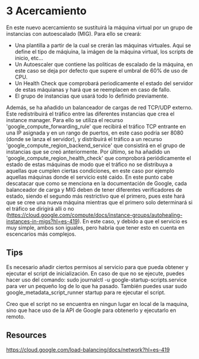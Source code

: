 # 3 Acercamiento
En este nuevo acercamiento se sustituirá la máquina virtual por un grupo de instancias con autoescalado (MIG). Para ello se creará:
* Una plantilla a partir de la cual se crerán las máquinas virtuales. Aqui se define el tipo de máqiuina, la imágen de la máquina virtual, los scripts de inicio, etc...
* Un Autoescaler que contiene las politicas de escalado de la máquina, en este caso se deja por defecto que supere el umbral de 60% de uso de CPU.
* Un Health Check que comprobará periodicamente el estado del servidor de estas máquianas y hará que se reemplacen en caso de fallo.
* El grupo de instancias que usará todo lo definido previamente.

Además, se ha añadido un balanceador de cargas de red TCP/UDP externo. Este redistribuirá el tráfico entre las diferentes instancias que crea el instance manager. Para ello se utiliza el recurso 'google_compute_forwarding_rule' que recibirá el tráfico TCP entrante en una IP asignada y en un rango de puertos, en este caso podria ser 8080 (donde se lanza el servidor), y distribuirá el tráfico a un recurso 'google_compute_region_backend_service' que consistirá en el grupo de instancias que se creó anteriormente. 
Por último, se ha añadido un 'google_compute_region_health_check' que comproborá periódicamente el estado de estas máquinas de modo que el tráfico no se distribuya a aquellas que cumplen ciertas condiciones, en este caso por ejemplo aquellas máquinas donde el servicio esté caido. En este punto cabe descatacar que como se menciona en la documentación de Google, cada balanceador de carga y MIG deben de tener diferentes verificadores de estado, siendo el segundo más restrictivo que el primero, pues este hará que se cree una nueva máquina mientras que el primero solo determinará si el tráfico se dirigirá alli o no (https://cloud.google.com/compute/docs/instance-groups/autohealing-instances-in-migs?hl=es-419). En este caso, y debido a que el servicio es muy simple, ambos son iguales, pero habria que tener esto en cuenta en escencarios más complejos.


## Tips
Es necesario añadir ciertos permisos al servicio para que pueda obtener y ejecutar el script de inicialización.
En caso de que no se ejecute, puedes hacer uso del comando:
sudo journalctl -u google-startup-scripts.service
para ver un pequeño log de lo que ha pasado.
También puedes usar 
sudo google_metadata_script_runner startup
para re ejecutar el script.

Creo que el script no se encuentra en ningun lugar en local de la maquina, sino que hace uso de la API de Google para obtenerlo y ejecutarlo en remoto.

## Resources
https://cloud.google.com/load-balancing/docs/network?hl=es-419